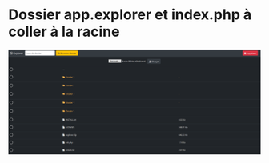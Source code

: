 # Dossier app.explorer et index.php à coller à la racine

![alt tag](https://github.com/DataSharing/directory-explorer/blob/master/screen.png)  
